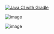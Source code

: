 [![Java CI with Gradle](https://github.com/048Bodrum/homeTaskPatterns/actions/workflows/gradle.yml/badge.svg)](https://github.com/048Bodrum/homeTaskPatterns/actions/workflows/gradle.yml)

![image](https://github.com/user-attachments/assets/cfb3d575-09de-4b0f-afa9-18c01f2e7795)

![image](https://github.com/user-attachments/assets/ef463f1d-3b78-4c57-919e-839fce06d937)
